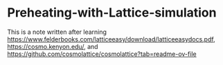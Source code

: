 # Preheating-with-Lattice-simulation

This is a note written after learning https://www.felderbooks.com/latticeeasy/download/latticeeasydocs.pdf, https://cosmo.kenyon.edu/,
and https://github.com/cosmolattice/cosmolattice?tab=readme-ov-file

